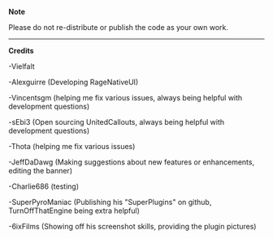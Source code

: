 **Note**

Please do not re-distribute or publish the code as your own work. 

---

**Credits**

-Vielfalt 

-Alexguirre (Developing RageNativeUI)

-Vincentsgm (helping me fix various issues, always being helpful with development questions)

-sEbi3 (Open sourcing UnitedCallouts, always being helpful with development questions)

-Thota (helping me fix various issues)

-JeffDaDawg (Making suggestions about new features or enhancements, editing the banner)

-Charlie686 (testing)

-SuperPyroManiac (Publishing his "SuperPlugins" on github, TurnOffThatEngine being extra helpful)

-6ixFilms (Showing off his screenshot skills, providing the plugin pictures)
